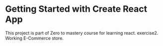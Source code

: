 # Getting Started with Create React App

This project is part of Zero to mastery course for learning react.
exercise2. Working E-Commerce store.
